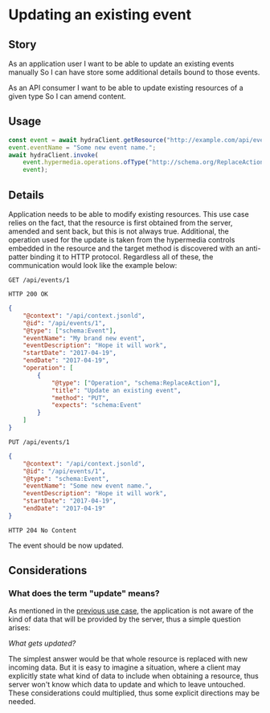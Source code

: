 # Updating an existing event

## Story

As an application user
I want to be able to update an existing events manually
So I can have store some additional details bound to those events.

As an API consumer
I want to be able to update existing resources of a given type
So I can amend content.


## Usage

```typescript
const event = await hydraClient.getResource("http://example.com/api/events/1");
event.eventName = "Some new event name.";
await hydraClient.invoke(
    event.hypermedia.operations.ofType("http://schema.org/ReplaceAction").first(),
    event);
```

## Details

Application needs to be able to modify existing resources. This use case relies on the fact, that
the resource is first obtained from the server, amended and sent back, but this is not always true.
Additional, the operation used for the update is taken from the hypermedia controls embedded in the
resource and the target method is discovered with an anti-patter binding it to HTTP protocol.
Regardless all of these, the communication would look like the example below:

```http
GET /api/events/1
```

```http
HTTP 200 OK
```

```json
{
    "@context": "/api/context.jsonld",
    "@id": "/api/events/1",
    "@type": ["schema:Event"],
    "eventName": "My brand new event",
    "eventDescription": "Hope it will work",
    "startDate": "2017-04-19",
    "endDate": "2017-04-19",
    "operation": [
        {
            "@type": ["Operation", "schema:ReplaceAction"],
            "title": "Update an existing event",
            "method": "PUT",
            "expects": "schema:Event"
        }
    ]
}
```

```http
PUT /api/events/1
```

```json
{
    "@context": "/api/context.jsonld",
    "@id": "/api/events/1",
    "@type": "schema:Event",
    "eventName": "Some new event name.",
    "eventDescription": "Hope it will work",
    "startDate": "2017-04-19",
    "endDate": "2017-04-19"
}
```

```http
HTTP 204 No Content
```
The event should be now updated.


## Considerations

### What does the term "update" means?

As mentioned in the [previous use case](./4.obtaining-single-event.md), the application is not aware
of the kind of data that will be provided by the server, thus a simple question arises:

*What gets updated?*

The simplest answer would be that whole resource is replaced with new incoming data.
But it is easy to imagine a situation, where a client may explicitly state what kind of data to
include when obtaining a resource, thus server won't know which data to update and which to leave
untouched. These considerations could multiplied, thus some explicit directions may be needed.
